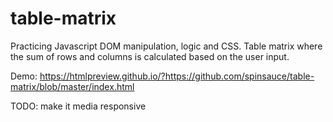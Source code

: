 # table-matrix

Practicing Javascript DOM manipulation, logic and CSS.
Table matrix where the sum of rows and columns is calculated based on the user input. 

Demo: https://htmlpreview.github.io/?https://github.com/spinsauce/table-matrix/blob/master/index.html

TODO: make it media responsive
